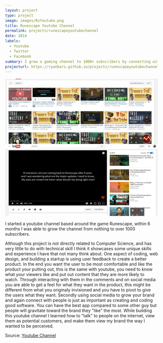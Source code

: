 ```yaml
---
layout: project
type: project
image: images/RsYoutube.png
title: Runescape Youtube Channel
permalink: projects/runescapeyoutubechannel
date: 2014
labels:
  - Youtube
  - Twitter
  - Facebook
summary: I grew a gaming channel to 1000+ subscribers by connecting with viewers and the use of social media.  
projecturl: https://ryanbars.github.io/projects/runescapeyoutubechannel
---
```


<div class="ui small rounded images">
	<img src="../images/project3_img01.jpg"></img>
	<img src="../images/project3_img02.png"></img>
</div>

I started a youtube channel based around the game Runescape, within 6 months I was able to grow the channel from nothing to over 1000 subscribers. 

Although this project is not directly related to Computer Science, and has very little to do with technical skill I think it showcases some unique skills and experience I have that not many think about. One aspect of coding, web design, and building a startup is using user feedback to create a better product. In the end you want the user to be most comfortable and like the product your putting out, this is the same with youtube, you need to know what your viewers like and put out content that they are more likely to watch. Through interacting with them in the comments and on social media you are able to get a feel for what they want in the product, this might be different from what you originaly invisioned and you have to pivot to give the users what they want. Secondly using social media to grow your brand and again connect with people is just as important as creating and coding good software. You can have the best app compared to some other guy but people will gravitate toward the brand they "like" the most. While building this youtube channel I learned how to "talk" to people on the internet, view them as potential customers, and make them view my brand the way I wanted to be perceived. 

Source: [Youtube Channel](https://www.youtube.com/channel/UCvIYb46mCF7TpXFinGNaRtQ)



